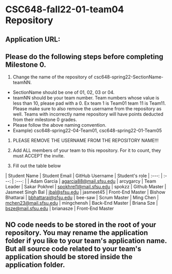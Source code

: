 # CSC648-fall22-01-team04 Repository

## Application URL: 


## Please do the following steps before completing Milestone 0.
1. Change the name of the repository of csc648-spring22-SectionName-teamNN. 
 - SectionName should be one of 01, 02, 03 or 04. 
 - teamNN should be your team number. Team numbers whose value is less than 10, please pad with a 0. Ex team 1 is Team01 team 11 is Team11. Please make sure to also remove the username from the repository as well. Teams with incorrectly name repository will have points deducted from their milestone 0 grades.
 - Please follow the above naming convention.
 - Example) csc648-spring22-04-Team01,   csc648-spring22-01-Team05

1. PLEASE REMOVE THE USERNAME FROM THE REPOSITORY NAME!!!

2. Add ALL members of your team to this repository. For it to count, they must ACCEPT the invite.

3. Fill out the table below


| Student Name      | Student Email           | GitHub Username | Student's role 
|    :---:          |     :---:               |     :---:       |
| Adam Garcia       | agarcia88@mail.sfsu.edu | arcygarcy       | Team Leader
| Sakar Pokhrel     | spokhrel1@mail.sfsu.edu | spokzz          | Github Master
| Jasmeet Singh Bal | jbal@sfsu.edu           | jasmeet45       | Front-End Master
| Bishow Bhattarai  | bbhattarai@sfsu.edu     | bee-saw         | Scrum Master
| Ming Chen         | mchen23@mail.sfsu.edu   | mingchensh      | Back-End Master
| Briana Sze        |  bsze@mail.sfsu.edu     | brianasze       | Front-End Master



## NO code needs to be stored in the root of your repository. You may rename the application folder if you like to your team's application name. But all source code related to your team's application should be stored inside the application folder.

